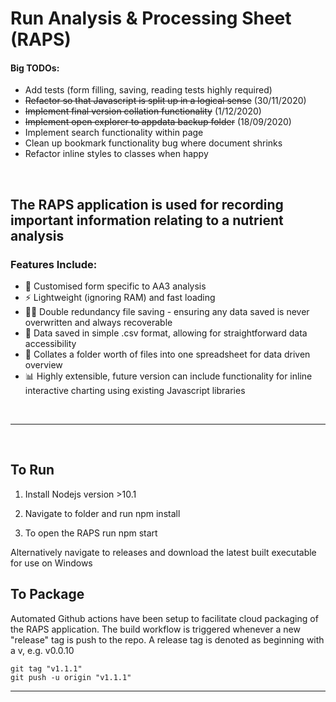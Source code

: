# Run Analysis & Processing Sheet (RAPS)

#### Big TODOs:
- Add tests (form filling, saving, reading tests highly required)
- ~~Refactor so that Javascript is split up in a logical sense~~ (30/11/2020)
- ~~Implement final version collation functionality~~ (1/12/2020)
- ~~Implement open explorer to appdata backup folder~~ (18/09/2020)
- Implement search functionality within page
- Clean up bookmark functionality bug where document shrinks
- Refactor inline styles to classes when happy 

<br>

## The RAPS application is used for recording important information relating to a nutrient analysis

### Features Include:
- 📑 Customised form specific to AA3 analysis
- ⚡ Lightweight (ignoring RAM) and fast loading 
- 💾💾 Double redundancy file saving - ensuring any data saved is never overwritten and always recoverable
- 📅 Data saved in simple .csv format, allowing for straightforward data accessibility
- 📂 Collates a folder worth of files into one spreadsheet for data driven overview
- 📊 Highly extensible, future version can include functionality for inline interactive charting using existing Javascript libraries

<br>

---

<br>

## To Run

1. Install Nodejs version >10.1

2. Navigate to folder and run npm install 

3. To open the RAPS run npm start

Alternatively navigate to releases and download the latest built executable for use on Windows

## To Package
Automated Github actions have been setup to facilitate cloud packaging of the RAPS application. The build workflow is triggered whenever a new "release" tag is push to the repo. A release tag is denoted as beginning with a v, e.g. v0.0.10

```
git tag "v1.1.1"
git push -u origin "v1.1.1"
```

---


 